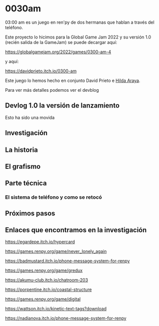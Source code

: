 # 0030am
03:00 am es un juego en ren'py de dos hermanas que hablan a través del teléfono.

Este proyecto lo hicimos para la Global Game Jam 2022 y su versión 1.0 (recién salida de la GameJam) se puede decargar aquí:

https://globalgamejam.org/2022/games/0300-am-4

y aquí:

https://davidprieto.itch.io/0300-am

Este juego lo hemos hecho en conjunto David Prieto e [Hilda Araya](https://linktr.ee/hildis). 

Para ver más detalles podemos ver el devblog

## Devlog 1.0 la versión de lanzamiento

Esto ha sido una movida 

## Investigación


## La historia 


## El grafismo

## Parte técnica

### El sistema de teléfono y como se retocó 



## Próximos pasos 




## Enlaces que encontramos en la investigación

https://egardepe.itch.io/hypercard

https://games.renpy.org/game/never_lonely_again

https://badmustard.itch.io/phone-message-system-for-renpy

https://games.renpy.org/game/gredux

https://akumu-club.itch.io/chatroom-203

https://porpentine.itch.io/coastal-structure

https://games.renpy.org/game/digital

https://wattson.itch.io/kinetic-text-tags?download

https://nadianova.itch.io/phone-message-system-for-renpy

